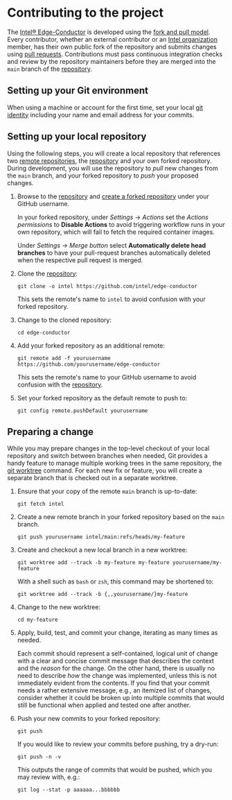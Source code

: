 # Contributing to the project

The [Intel® Edge-Conductor] is developed using the [fork and pull model]. Every 
contributor, whether an external contributor or an [Intel organization] 
member, has their own public fork of the repository and submits changes
using [pull requests]. Contributions must pass continuous integration checks and 
review by the repository maintainers before they are merged into the `main` branch 
of the [repository].

## Setting up your Git environment

When using a machine or account for the first time, set your local [git
identity] including your name and email address for your commits.

## Setting up your local repository

Using the following steps, you will create a local repository that references
two [remote repositories], the [repository] and your own forked
repository. During development, you will use the repository to *pull*
new changes from the `main` branch, and your forked repository to *push*
your proposed changes.

1.  Browse to the [repository] and [create a forked repository] under
    your GitHub username.

    In your forked repository, under *Settings* → *Actions* set the *Actions
    permissions* to **Disable Actions** to avoid triggering workflow runs in
    your own repository, which will fail to fetch the required container
    images.

    Under *Settings* → *Merge button* select **Automatically delete head
    branches** to have your pull-request branches automatically deleted
    when the respective pull request is merged.


2.  Clone the [repository]:

    ```
    git clone -o intel https://github.com/intel/edge-conductor
    ```

    This sets the remote's name to `intel` to avoid confusion with your forked
    repository.

3.  Change to the cloned repository:

    ```
    cd edge-conductor
    ```

4.  Add your forked repository as an additional remote:

    ```
    git remote add -f yourusername https://github.com/yourusername/edge-conductor
    ```

    This sets the remote's name to your GitHub username to avoid confusion
    with the [repository].

5.  Set your forked repository as the default remote to push to:

    ```
    git config remote.pushDefault yourusername
    ```

## Preparing a change

While you may prepare changes in the top-level checkout of your local
repository and switch between branches when needed, Git provides a handy
feature to manage multiple working trees in the same repository, the [git
worktree] command. For each new fix or feature, you will create a separate
branch that is checked out in a separate worktree.

1.  Ensure that your copy of the remote `main` branch is up-to-date:

    ```
    git fetch intel
    ```

2.  Create a new remote branch in your forked repository based on the `main`
    branch.

    ```
    git push yourusername intel/main:refs/heads/my-feature
    ```

3.  Create and checkout a new local branch in a new worktree:

    ```
    git worktree add --track -b my-feature my-feature yourusername/my-feature
    ```

    With a shell such as `bash` or `zsh`, this command may be shortened to:

    ```
    git worktree add --track -b {,,yourusername/}my-feature
    ```

4.  Change to the new worktree:

    ```
    cd my-feature
    ```

5.  Apply, build, test, and commit your change, iterating as many times as needed.

    Each commit should represent a self-contained, logical unit of change with
    a clear and concise commit message that describes the context and the
    *reason* for the change. On the other hand, there is usually no need to
    describe *how* the change was implemented, unless this is not immediately
    evident from the contents. If you find that your commit needs a rather
    extensive message, e.g., an itemized list of changes, consider whether it
    could be broken up into multiple commits that would still be functional
    when applied and tested one after another.

6.  Push your new commits to your forked repository:

    ```
    git push
    ```

    If you would like to review your commits before pushing, try a dry-run:

    ```
    git push -n -v
    ```

    This outputs the range of commits that would be pushed, which you may review with, e.g.:

    ```
    git log --stat -p aaaaaa...bbbbbb
    ```


[Intel organization]: https://github.com/intel
[Intel® Edge-Conductor]: https://github.com/intel/edge-conductor
[create a forked repository]: https://docs.github.com/en/get-started/quickstart/fork-a-repo#forking-a-repository
[fork and pull model]: https://docs.github.com/en/pull-requests/collaborating-with-pull-requests/getting-started/about-collaborative-development-models#fork-and-pull-model
[git identity]: https://git-scm.com/book/en/v2/Getting-Started-First-Time-Git-Setup#_your_identity
[git worktree]: https://git-scm.com/docs/git-worktree
[pull requests]: https://docs.github.com/en/pull-requests/collaborating-with-pull-requests/proposing-changes-to-your-work-with-pull-requests/about-pull-requests
[remote repositories]: https://git-scm.com/book/en/v2/Git-Basics-Working-with-Remotes
[repository]: https://github.com/intel/edge-conductor
